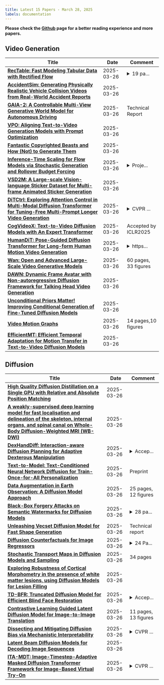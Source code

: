 ```yaml
---
title: Latest 15 Papers - March 28, 2025
labels: documentation
---
```

**Please check the [Github](https://github.com/zezhishao/MTS_Daily_ArXiv) page for a better reading experience and more papers.**

## Video Generation
| **Title** | **Date** | **Comment** |
| --- | --- | --- |
| **[RecTable: Fast Modeling Tabular Data with Rectified Flow](http://arxiv.org/abs/2503.20731v1)** | 2025-03-26 | <details><summary>19 pa...</summary><p>19 pages, 7 figures, 10 tables</p></details> |
| **[AccidentSim: Generating Physically Realistic Vehicle Collision Videos from Real-World Accident Reports](http://arxiv.org/abs/2503.20654v1)** | 2025-03-26 |  |
| **[GAIA-2: A Controllable Multi-View Generative World Model for Autonomous Driving](http://arxiv.org/abs/2503.20523v1)** | 2025-03-26 | Technical Report |
| **[VPO: Aligning Text-to-Video Generation Models with Prompt Optimization](http://arxiv.org/abs/2503.20491v1)** | 2025-03-26 |  |
| **[Fantastic Copyrighted Beasts and How (Not) to Generate Them](http://arxiv.org/abs/2406.14526v2)** | 2025-03-26 |  |
| **[Inference-Time Scaling for Flow Models via Stochastic Generation and Rollover Budget Forcing](http://arxiv.org/abs/2503.19385v2)** | 2025-03-26 | <details><summary>Proje...</summary><p>Project page: https://flow-inference-time-scaling.github.io/</p></details> |
| **[VSD2M: A Large-scale Vision-language Sticker Dataset for Multi-frame Animated Sticker Generation](http://arxiv.org/abs/2412.08259v2)** | 2025-03-26 |  |
| **[DiTCtrl: Exploring Attention Control in Multi-Modal Diffusion Transformer for Tuning-Free Multi-Prompt Longer Video Generation](http://arxiv.org/abs/2412.18597v2)** | 2025-03-26 | <details><summary>CVPR ...</summary><p>CVPR 2025; 21 pages, 23 figures, Project page: https://onevfall.github.io/project_page/ditctrl ; GitHub repository: https://github.com/TencentARC/DiTCtrl</p></details> |
| **[CogVideoX: Text-to-Video Diffusion Models with An Expert Transformer](http://arxiv.org/abs/2408.06072v3)** | 2025-03-26 | Accepted by ICLR2025 |
| **[HumanDiT: Pose-Guided Diffusion Transformer for Long-form Human Motion Video Generation](http://arxiv.org/abs/2502.04847v3)** | 2025-03-26 | <details><summary>https...</summary><p>https://agnjason.github.io/HumanDiT-page/</p></details> |
| **[Wan: Open and Advanced Large-Scale Video Generative Models](http://arxiv.org/abs/2503.20314v1)** | 2025-03-26 | 60 pages, 33 figures |
| **[DAWN: Dynamic Frame Avatar with Non-autoregressive Diffusion Framework for Talking Head Video Generation](http://arxiv.org/abs/2410.13726v3)** | 2025-03-26 |  |
| **[Unconditional Priors Matter! Improving Conditional Generation of Fine-Tuned Diffusion Models](http://arxiv.org/abs/2503.20240v1)** | 2025-03-26 |  |
| **[Video Motion Graphs](http://arxiv.org/abs/2503.20218v1)** | 2025-03-26 | 14 pages,10 figures |
| **[EfficientMT: Efficient Temporal Adaptation for Motion Transfer in Text-to-Video Diffusion Models](http://arxiv.org/abs/2503.19369v2)** | 2025-03-26 |  |

## Diffusion
| **Title** | **Date** | **Comment** |
| --- | --- | --- |
| **[High Quality Diffusion Distillation on a Single GPU with Relative and Absolute Position Matching](http://arxiv.org/abs/2503.20744v1)** | 2025-03-26 |  |
| **[A weakly-supervised deep learning model for fast localisation and delineation of the skeleton, internal organs, and spinal canal on Whole-Body Diffusion-Weighted MRI (WB-DWI)](http://arxiv.org/abs/2503.20722v1)** | 2025-03-26 |  |
| **[DexHandDiff: Interaction-aware Diffusion Planning for Adaptive Dexterous Manipulation](http://arxiv.org/abs/2411.18562v5)** | 2025-03-26 | <details><summary>Accep...</summary><p>Accepted by CVPR 2025. Camera ready version. Previous DexDiffuser. Project page: https://dexdiffuser.github.io/</p></details> |
| **[Text-to-Model: Text-Conditioned Neural Network Diffusion for Train-Once-for-All Personalization](http://arxiv.org/abs/2405.14132v2)** | 2025-03-26 | Preprint |
| **[Data Augmentation in Earth Observation: A Diffusion Model Approach](http://arxiv.org/abs/2406.06218v2)** | 2025-03-26 | 25 pages, 12 figures |
| **[Black-Box Forgery Attacks on Semantic Watermarks for Diffusion Models](http://arxiv.org/abs/2412.03283v2)** | 2025-03-26 | <details><summary>28 pa...</summary><p>28 pages, 22 figures, 8 tables, to be published in The IEEE/CVF Conference on Computer Vision and Pattern Recognition 2025 (CVPR)</p></details> |
| **[Unleashing Vecset Diffusion Model for Fast Shape Generation](http://arxiv.org/abs/2503.16302v2)** | 2025-03-26 | Technical report |
| **[Diffusion Counterfactuals for Image Regressors](http://arxiv.org/abs/2503.20595v1)** | 2025-03-26 | <details><summary>24 Pa...</summary><p>24 Pages, 5 Figures, Accepted at 3rd World Conference on eXplainable Artificial Intelligence (xAI-2025), Code and reproduction instructions available on GitHub, see https://github.com/DevinTDHa/Diffusion-Counterfactuals-for-Image-Regressors</p></details> |
| **[Stochastic Transport Maps in Diffusion Models and Sampling](http://arxiv.org/abs/2503.20573v1)** | 2025-03-26 | 34 pages |
| **[Exploring Robustness of Cortical Morphometry in the presence of white matter lesions, using Diffusion Models for Lesion Filling](http://arxiv.org/abs/2503.20571v1)** | 2025-03-26 |  |
| **[TD-BFR: Truncated Diffusion Model for Efficient Blind Face Restoration](http://arxiv.org/abs/2503.20537v1)** | 2025-03-26 | <details><summary>Accep...</summary><p>Accepted by ICME 2025</p></details> |
| **[Contrastive Learning Guided Latent Diffusion Model for Image-to-Image Translation](http://arxiv.org/abs/2503.20484v1)** | 2025-03-26 | 11 pages, 13 figures |
| **[Dissecting and Mitigating Diffusion Bias via Mechanistic Interpretability](http://arxiv.org/abs/2503.20483v1)** | 2025-03-26 | <details><summary>CVPR ...</summary><p>CVPR 2025; Project Page: https://foundation-model-research.github.io/difflens</p></details> |
| **[Latent Beam Diffusion Models for Decoding Image Sequences](http://arxiv.org/abs/2503.20429v1)** | 2025-03-26 |  |
| **[ITA-MDT: Image-Timestep-Adaptive Masked Diffusion Transformer Framework for Image-Based Virtual Try-On](http://arxiv.org/abs/2503.20418v1)** | 2025-03-26 | <details><summary>CVPR ...</summary><p>CVPR 2025, Project Page: https://jiwoohong93.github.io/ita-mdt/</p></details> |

